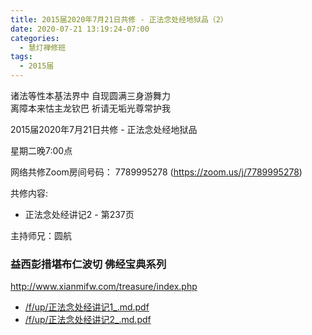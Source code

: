 ```yaml
---
title: 2015届2020年7月21日共修 - 正法念处经地狱品（2）
date: 2020-07-21 13:19:24-07:00
categories:
  - 慧灯禅修班
tags:
  - 2015届
---
```

诸法等性本基法界中 自现圆满三身游舞力  
离障本来怙主龙钦巴 祈请无垢光尊常护我  

2015届2020年7月21日共修 - 正法念处经地狱品 

星期二晚7:00点

网络共修Zoom房间号码： 7789995278 (<https://zoom.us/j/7789995278>)

共修内容: 

* 正法念处经讲记2 - 第237页

主持师兄：圆航

### 益西彭措堪布仁波切 佛经宝典系列
<http://www.xianmifw.com/treasure/index.php>

- [/f/up/正法念处经讲记1_.md.pdf](https://hdvblob.blob.core.windows.net/hdv/f/up/正法念处经讲记1_.md.pdf)
- [/f/up/正法念处经讲记2_.md.pdf](https://hdvblob.blob.core.windows.net/hdv/f/up/正法念处经讲记2_.md.pdf)


